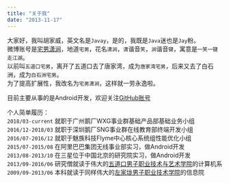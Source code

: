 ```yaml
---
title: "关于我"
date: "2013-11-17"
---
```

大家好，我叫胡家威，英文名是`Javay`，是的，我既是`Java`迷也是`Jay`粉。  
微博账号是[宅男潇涧](http://weibo.com/hujiaweiyinger)，地道`宅男`，花名`潇涧`，`潇`谐音`笑`，`涧`谐音`键`，寓意是`一笑一键走江湖`。  
以前叫`五道口宅男`，离开了五道口去了唐家湾，成为`唐家湾宅男`，后来又去了白石洲，成为`白石洲宅男`。  
为了提高扩展性，我改名为`宅男潇涧`，这样就一劳永逸啦。  

目前主要从事的是Android开发，欢迎关注[GitHub账号](https://github.com/hujiaweibujidao)  

个人简单履历：  
`2018/03-current`  就职于广州鹅厂WXG事业群基础产品部基础业务小组  
`2016/12-2018/03`  就职于深圳鹅厂SNG事业群在线教育部终端开发小组  
`2016/07-2016/12`  就职于魅族科技Flyme中心核心系统组性能优化小组  
`2015/07-2015/08`  在阿里巴巴集团无线事业部实习，做Android开发  
`2013/08-2013/10`  在三星位于中国北京的研究院实习，做Android开发  
`2013/09-2016/06`  研究僧就读于伟大的[五道口男子职业技术与艺术学院](http://www.tsinghua.edu.cn/publish/th/index.html)的计算机系  
`2009/09-2013/06`  本科就读于同样伟大的[左家垅男子职业技术学院](http://www.csu.edu.cn/)的信息院  

